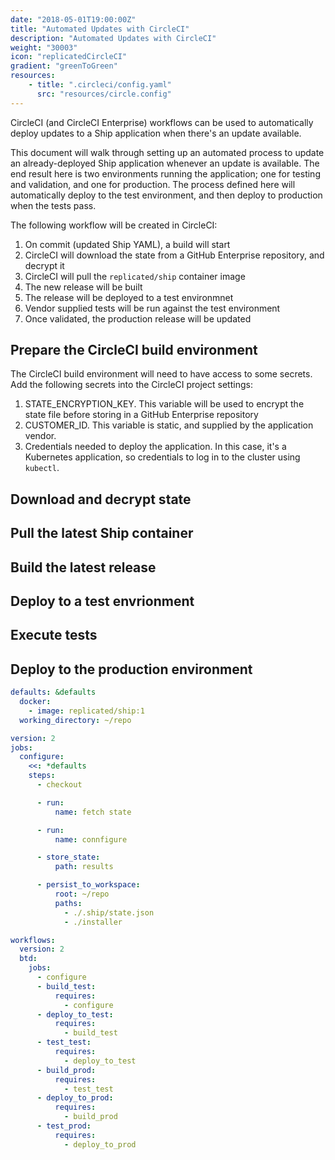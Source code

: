 ```yaml
---
date: "2018-05-01T19:00:00Z"
title: "Automated Updates with CircleCI"
description: "Automated Updates with CircleCI"
weight: "30003"
icon: "replicatedCircleCI"
gradient: "greenToGreen"
resources:
    - title: ".circleci/config.yaml"
      src: "resources/circle.config"
---
```

CircleCI (and CircleCI Enterprise) workflows can be used to automatically deploy updates to a Ship application when there's an update available.

This document will walk through setting up an automated process to update an already-deployed Ship application whenever an update is available. The end result here is two environments running the application; one for testing and validation, and one for production. The process defined here will automatically deploy to the test environment, and then deploy to production when the tests pass.

The following workflow will be created in CircleCI:

1. On commit (updated Ship YAML), a build will start
1. CircleCI will download the state from a GitHub Enterprise repository, and decrypt it
1. CircleCI will pull the `replicated/ship` container image
1. The new release will be built
1. The release will be deployed to a test environmnet
1. Vendor supplied tests will be run against the test environment
1. Once validated, the production release will be updated

## Prepare the CircleCI build environment

The CircleCI build environment will need to have access to some secrets. Add the following secrets into the CircleCI project settings:

1. STATE_ENCRYPTION_KEY. This variable will be used to encrypt the state file before storing in a GitHub Enterprise repository
1. CUSTOMER_ID. This variable is static, and supplied by the application vendor.
1. Credentials needed to deploy the application. In this case, it's a Kubernetes application, so credentials to log in to the cluster using `kubectl`.

## Download and decrypt state

## Pull the latest Ship container

## Build the latest release

## Deploy to a test envrionment

## Execute tests

## Deploy to the production environment


```yaml
defaults: &defaults
  docker:
    - image: replicated/ship:1
  working_directory: ~/repo

version: 2
jobs:
  configure:
    <<: *defaults
    steps:
      - checkout

      - run:
          name: fetch state

      - run:
          name: connfigure

      - store_state:
          path: results

      - persist_to_workspace:
          root: ~/repo
          paths:
            - ./.ship/state.json
            - ./installer

workflows:
  version: 2
  btd:
    jobs:
      - configure
      - build_test:
          requires:
            - configure
      - deploy_to_test:
          requires:
            - build_test
      - test_test:
          requires:
            - deploy_to_test
      - build_prod:
          requires:
            - test_test
      - deploy_to_prod:
          requires:
            - build_prod
      - test_prod:
          requires:
            - deploy_to_prod
```